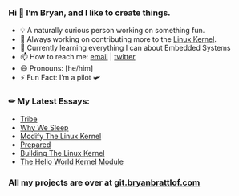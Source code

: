 ### Hi 👋 I’m Bryan, and I like to create things.

- 💡 A naturally curious person working on something fun.
- 🔭 Always working on contributing more to the [Linux Kernel].
- 🌱 Currently learning everything I can about Embedded Systems
- 📫 How to reach me: [email] | [twitter]
- 😄 Pronouns: [he/him]
- ⚡ Fun Fact: I’m a pilot 🛩️

### ✏ My Latest Essays:
<!-- BLOG-POST-LIST:START -->
- [Tribe](https://bryanbrattlof.com/tribe/)
- [Why We Sleep](https://bryanbrattlof.com/why-we-sleep/)
- [Modify The Linux Kernel](https://bryanbrattlof.com/modify-the-linux-kernel/)
- [Prepared](https://bryanbrattlof.com/prepared/)
- [Building The Linux Kernel](https://bryanbrattlof.com/building-the-linux-kernel/)
- [The Hello World Kernel Module](https://bryanbrattlof.com/the-hello-world-kernel-module/)
<!-- BLOG-POST-LIST:END --> 

### All my projects are over at [git.bryanbrattlof.com]

[email]: mailto:hello@bryanbrattlof.com
[git.bryanbrattlof.com]: https://git.bryanbrattlof.com
[Linux Kernel]: https://git.kernel.org/pub/scm/linux/kernel/git/torvalds/linux.git/log/?qt=author&q=hello%40bryanbrattlof.com
[twitter]: https://twitter.com/bryanbrattlof

<!--
Here are some ideas to get you started:

- 🔭 I’m currently working on ...
- 🌱 I’m currently learning ...
- 👯 I’m looking to collaborate on ...
- 🤔 I’m looking for help with ...
- 💬 Ask me about ...
- 📫 How to reach me: ...
- 😄 Pronouns: ...
- ⚡ Fun fact: ...
-->
